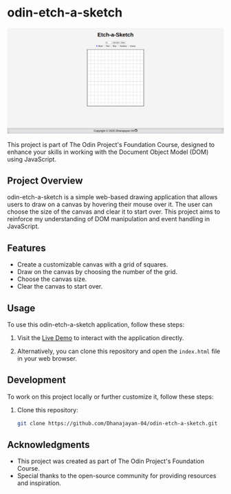 
# odin-etch-a-sketch

![odin-etch-a-sketch Demo](images/Screenshot%20.png)

This project is part of The Odin Project's Foundation Course, designed to enhance your skills in working with the Document Object Model (DOM) using JavaScript.

## Project Overview

odin-etch-a-sketch is a simple web-based drawing application that allows users to draw on a canvas by hovering their mouse over it. The user can choose the size of the canvas and clear it to start over. This project aims to reinforce my understanding of DOM manipulation and event handling in JavaScript.

## Features

- Create a customizable canvas with a grid of squares.
- Draw on the canvas by choosing the number of the grid.
- Choose the canvas size.
- Clear the canvas to start over.

## Usage

To use this odin-etch-a-sketch application, follow these steps:

1. Visit the [Live Demo](https://dhanajayan-04.github.io/odin-etch-a-sketch/) to interact with the application directly.

2. Alternatively, you can clone this repository and open the `index.html` file in your web browser.

## Development

To work on this project locally or further customize it, follow these steps:

1. Clone this repository:

   ```bash
   git clone https://github.com/Dhanajayan-04/odin-etch-a-sketch.git

## Acknowledgments
- This project was created as part of The Odin Project's Foundation Course.
- Special thanks to the open-source community for providing resources and inspiration.